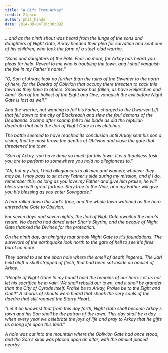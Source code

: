 ```yaml
---
title: "A Gift From Arkay"
reddit: 2fgsrn
author: phil_hinds
date: 2014-09-04T16:30:08Z
---
```


*...and as the ninth shout was heard from the lungs of the sons and daughters of Night Gate, Arkay heeded their plea for salvation and sent one of his children, who took the form of a steel-clad warrior.*

*"Sons and daughters of the Pale. Fear no more, for Arkay has heard you pleas for help. Reveal to me who is troubling the town, and I shall vanquish the foe in my Father's name."*

*"O, Son of Arkay, look no further than the ruins of the Dwemer to the north of here, for the Daedra of Oblivion that occupy there threaten to sack this town as they have to others. Snowhawk has fallen; as have Heljarchen and Amol. Son of the holiest of the Eight and One, vanquish the evil before Night Gate is lost as well."*

*And the warrior, not wanting to fail his Father, charged to the Dwarven Lift that fell down to the city of Blackreach and slew the foul demons of the Deadlands. Scamp after scamp fell to his blade as did the reptilian daedroth that held the Jarl of Night Gate in his clutches.*

*The battle seemed to have reached its conclusion until Arkay sent his son a vision; that he must brave the depths of Oblivion and close the gate  that threatened the town.*

*"Son of Arkay, you have done so much for this town. It is a thankless task you are to perform to somewhere you hold no allegiances to."*

*"Ah, but my Jarl, I hold allegiances to all men and women; whoever they may be. I may pass to sit at my Father's side during my mission, and if I do, remember this; as long as you love my Father and give him praise, he will bless you with great fortune. Stay true to the Nine, and my Father will give you his blessing as you enter Sovngarde."*

*A tear rolled down the Jarl's face, and the whole town watched as the hero entered the Gate to Oblivion.*

*For seven days and seven nights, the Jarl of Nigh Gate awaited the hero's return. No daedra had dared enter Shor's Skyrim, and the people of Night Gate thanked the Divines for the protection.*

*On the ninth day, an almighty roar shook Night Gate to it's foundations. The survivors of the earthquake look north to the gate of hell to see it's fires burnt no more.*

*They dared to see the ebon hole where the smell of death lingered. The Jarl held aloft a skull stripped of flesh, that had been sat inside an amulet of Arkay.*

*"People of Night Gate! In my hand I hold the remains of our hero. Let us not let his sacrifice be in vain. We shall rebuild our town, and it shall be grander than the City of Cyrods itself. Praise be to Arkay, Praise be to the Eight and One!!" A chorus of shouts were heard that shook the very souls of the daedra that still roamed the Starry Heart.*

*"Let it be knownst that from this day forth, Night Gate shall become Arkay's town and his Son shall be the patron of the town. This day shall be a day when every year we celebrate the joys of life and pray to Arkay that he gifts us a long life upon this land."*

*A hole was cut into the mountain where the Oblivion Gate had once stood, and the Son's skull was placed upon an altar, with the amulet placed nearby.*
